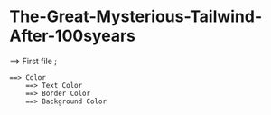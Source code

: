 # The-Great-Mysterious-Tailwind-After-100syears


==> First file ; 

    ==> Color
        ==> Text Color 
        ==> Border Color
        ==> Background Color
